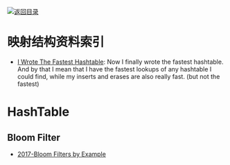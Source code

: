 [![返回目录](https://parg.co/UGo)](https://parg.co/b4z) 


 


 


 



# 映射结构资料索引



- [I Wrote The Fastest Hashtable](http://6me.us/sGhX): Now I finally wrote the fastest hashtable. And by that I mean that I have the fastest lookups of any hashtable I could find, while my inserts and erases are also really fast. (but not the fastest)




# HashTable


## Bloom Filter

- [2017-Bloom Filters by Example](https://llimllib.github.io/bloomfilter-tutorial/)
